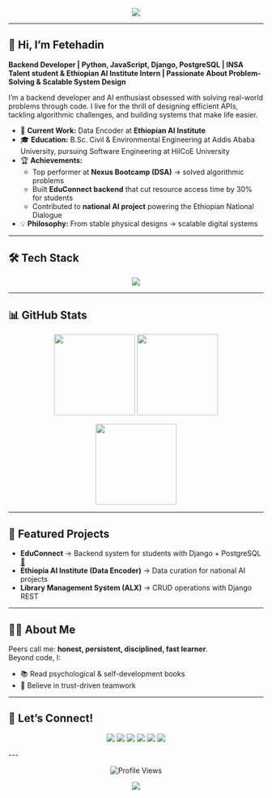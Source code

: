 <!-- Profile README for Fetehadin Negash -->

<!-- Banner -->
<p align="center">
  <img src="https://capsule-render.vercel.app/api?type=waving&color=0:4facfe,100:00f2fe&height=200&section=header&text=Fetehadin%20Negash&fontSize=40&fontColor=ffffff&animation=fadeIn&fontAlignY=35"/>
</p>

---

## 👋 Hi, I’m Fetehadin  

**Backend Developer | Python, JavaScript, Django, PostgreSQL | INSA Talent student & Ethiopian AI Institute Intern | Passionate About Problem-Solving & Scalable System Design**

I’m a backend developer and AI enthusiast obsessed with solving real-world problems through code. I live for the thrill of designing efficient APIs, tackling algorithmic challenges, and building systems that make life easier.  

- 🔭 **Current Work:** Data Encoder at **Ethiopian AI Institute**  
- 🎓 **Education:** B.Sc. Civil & Environmental Engineering at Addis Ababa University, pursuing Software Engineering at HilCoE University  
- 🏆 **Achievements:**  
  - Top performer at **Nexus Bootcamp (DSA)** → solved algorithmic problems  
  - Built **EduConnect backend** that cut resource access time by 30% for students  
  - Contributed to **national AI project** powering the Ethiopian National Dialogue  
- 💡 **Philosophy:** From stable physical designs → scalable digital systems  

---

## 🛠️ Tech Stack  

<p align="center">
  <img src="https://skillicons.dev/icons?i=python,django,postgresql,js,react,html,css,git,github,vscode,linux" />
</p>

---

## 📊 GitHub Stats  

<p align="center">
  <img src="https://github-readme-stats.vercel.app/api?username=fetehadin&show_icons=true&theme=tokyonight" height="160"/>
  <img src="https://github-readme-streak-stats.herokuapp.com?user=fetehadin&theme=tokyonight" height="160"/>
</p>

<p align="center">
  <img src="https://github-readme-stats.vercel.app/api/top-langs/?username=fetehadin&layout=compact&theme=tokyonight" height="160"/>
</p>

---

## 🌟 Featured Projects  

- **EduConnect** → Backend system for students with Django + PostgreSQL [🔗](#)  
- **Ethiopia AI Institute (Data Encoder)** → Data curation for national AI projects  
- **Library Management System (ALX)** → CRUD operations with Django REST  

---

## 🧑‍💻 About Me  

Peers call me: **honest, persistent, disciplined, fast learner**.  
Beyond code, I:  
- 📚 Read psychological & self-development books  
- 💭 Believe in trust-driven teamwork  

---

## 🤝 Let’s Connect!  

<p align="center">
  <a href="mailto:fetehadinnegash@gmail.com"><img src="https://img.shields.io/badge/Email-D14836?style=for-the-badge&logo=gmail&logoColor=white"/></a>
  <a href="https://www.linkedin.com/in/fetehadin/"><img src="https://img.shields.io/badge/LinkedIn-0077B5?style=for-the-badge&logo=linkedin&logoColor=white"/></a>
  <a href="https://github.com/fetehadinnegash"><img src="https://img.shields.io/badge/GitHub-181717?style=for-the-badge&logo=github&logoColor=white"/></a>
  <a href="https://x.com/FetehadinNM_23"><img src="https://img.shields.io/badge/Twitter-1DA1F2?style=for-the-badge&logo=twitter&logoColor=white"/></a>
  <a href="https://t.me/Fete64"><img src="https://img.shields.io/badge/Telegram-26A5E4?style=for-the-badge&logo=telegram&logoColor=white"/></a>
  <a href="https://discord.com/users/fetehadin_12085"><img src="https://img.shields.io/badge/Discord-5865F2?style=for-the-badge&logo=discord&logoColor=white"/></a>
</p>
---

<p align="center">
  <img src="https://komarev.com/ghpvc/?username=fetehadin&style=flat-square&color=blue" alt="Profile Views"/>
</p>

<!-- Footer -->
<p align="center">
  <img src="https://capsule-render.vercel.app/api?type=waving&color=0:00f2fe,100:4facfe&height=120&section=footer"/>
</p>
